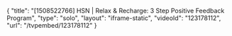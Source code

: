{
    "title": "[1508522766] HSN | Relax & Recharge: 3 Step Positive Feedback Program",
    "type": "solo",
    "layout": "iframe-static",
    "videoId": "123178112",
    "url": "\/tvpembed\/123178112"
}